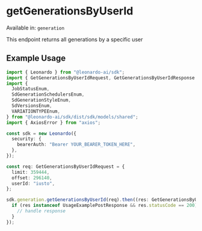 # getGenerationsByUserId
Available in: `generation`

This endpoint returns all generations by a specific user

## Example Usage
```typescript
import { Leonardo } from "@leonardo-ai/sdk";
import { GetGenerationsByUserIdRequest, GetGenerationsByUserIdResponse } from "@leonardo-ai/sdk/dist/sdk/models/operations";
import {
  JobStatusEnum,
  SdGenerationSchedulersEnum,
  SdGenerationStyleEnum,
  SdVersionsEnum,
  VARIATIONTYPEEnum,
} from "@leonardo-ai/sdk/dist/sdk/models/shared";
import { AxiosError } from "axios";

const sdk = new Leonardo({
  security: {
    bearerAuth: "Bearer YOUR_BEARER_TOKEN_HERE",
  },
});

const req: GetGenerationsByUserIdRequest = {
  limit: 359444,
  offset: 296140,
  userId: "iusto",
};

sdk.generation.getGenerationsByUserId(req).then((res: GetGenerationsByUserIdResponse | AxiosError) => {
  if (res instanceof UsageExamplePostResponse && res.statusCode == 200) {
    // handle response
  }
});
```